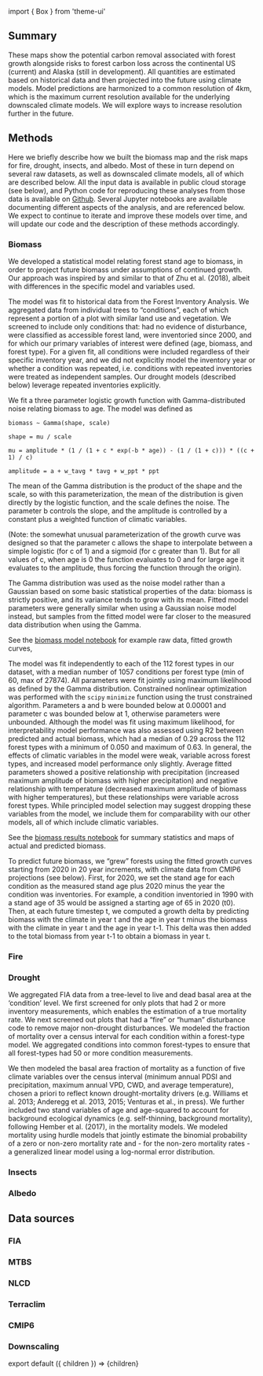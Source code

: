 import { Box } from 'theme-ui'

## Summary

These maps show the potential carbon removal associated with forest growth alongside risks to forest carbon loss across the continental US (current) and Alaska (still in development). All quantities are estimated based on historical data and then projected into the future using climate models. Model predictions are harmonized to a common resolution of 4km, which is the maximum current resolution available for the underlying downscaled climate models. We will explore ways to increase resolution further in the future.

## Methods

Here we briefly describe how we built the biomass map and the risk maps for fire, drought, insects, and albedo. Most of these in turn depend on several raw datasets, as well as downscaled climate models, all of which are described below. All the input data is available in public cloud storage (see below), and Python code for reproducing these analyses from those data is available on [Github](https://github.com/carbonplan/forests). Several Jupyter notebooks are available documenting different aspects of the analysis, and are referenced below. We expect to continue to iterate and improve these models over time, and will update our code and the description of these methods accordingly.

### Biomass

We developed a statistical model relating forest stand age to biomass, in order to project future biomass under assumptions of continued growth. Our approach was inspired by and similar to that of Zhu et al. (2018), albeit with differences in the specific model and variables used.

The model was fit to historical data from the Forest Inventory Analysis. We aggregated data from individual trees to “conditions”, each of which represent a portion of a plot with similar land use and vegetation. We screened to include only conditions that: had no evidence of disturbance, were classified as accessible forest land, were inventoried since 2000, and for which our primary variables of interest were defined (age, biomass, and forest type). For a given fit, all conditions were included regardless of their specific inventory year, and we did not explicitly model the inventory year or whether a condition was repeated, i.e. conditions with repeated inventories were treated as independent samples. Our drought models (described below) leverage repeated inventories explicitly.

We fit a three parameter logistic growth function with Gamma-distributed noise relating biomass to age. The model was defined as

`biomass ~ Gamma(shape, scale)`

`shape = mu / scale`

`mu = amplitude * (1 / (1 + c * exp(-b * age)) - (1 / (1 + c))) * ((c + 1) / c)`

`amplitude = a + w_tavg * tavg + w_ppt * ppt`

The mean of the Gamma distribution is the product of the shape and the scale, so with this parameterization, the mean of the distribution is given directly by the logistic function, and the scale defines the noise. The parameter b controls the slope, and the amplitude is controlled by a constant plus a weighted function of climatic variables.

(Note: the somewhat unusual parameterization of the growth curve was designed so that the parameter c allows the shape to interpolate between a simple logistic (for c of 1) and a sigmoid (for c greater than 1). But for all values of c, when age is 0 the function evaluates to 0 and for large age it evaluates to the amplitude, thus forcing the function through the origin).

The Gamma distribution was used as the noise model rather than a Gaussian based on some basic statistical properties of the data: biomass is strictly positive, and its variance tends to grow with its mean. Fitted model parameters were generally similar when using a Gaussian noise model instead, but samples from the fitted model were far closer to the measured data distribution when using the Gamma.

See the [biomass model notebook]() for example raw data, fitted growth curves,

The model was fit independently to each of the 112 forest types in our dataset, with a median number of 1057 conditions per forest type (min of 60, max of 27874). All parameters were fit jointly using maximum likelihood as defined by the Gamma distribution. Constrained nonlinear optimization was performed with the `scipy` `minimize` function using the trust constrained algorithm. Parameters a and b were bounded below at 0.00001 and parameter c was bounded below at 1, otherwise parameters were unbounded. Although the model was fit using maximum likelihood, for interpretability model performance was also assessed using R2 between predicted and actual biomass, which had a median of 0.29 across the 112 forest types with a minimum of 0.050 and maximum of 0.63. In general, the effects of climatic variables in the model were weak, variable across forest types, and increased model performance only slightly. Average fitted parameters showed a positive relationship with precipitation (increased maximum amplitude of biomass with higher precipitation) and negative relationship with temperature (decreased maximum amplitude of biomass with higher temperatures), but these relationships were variable across forest types. While principled model selection may suggest dropping these variables from the model, we include them for comparability with our other models, all of which include climatic variables.

See the [biomass results notebook]() for summary statistics and maps of actual and predicted biomass.

To predict future biomass, we “grew” forests using the fitted growth curves starting from 2020 in 20 year increments, with climate data from CMIP6 projections (see below). First, for 2020, we set the stand age for each condition as the measured stand age plus 2020 minus the year the condition was inventories. For example, a condition inventoried in 1990 with a stand age of 35 would be assigned a starting age of 65 in 2020 (t0). Then, at each future timestep t, we computed a growth delta by predicting biomass with the climate in year t and the age in year t minus the biomass with the climate in year t and the age in year t-1. This delta was then added to the total biomass from year t-1 to obtain a biomass in year t.

### Fire

### Drought

We aggregated FIA data from a tree-level to live and dead basal area at the ‘condition’ level. We first screened for only plots that had 2 or more inventory measurements, which enables the estimation of a true mortality rate. We next screened out plots that had a “fire” or “human” disturbance code to remove major non-drought disturbances. We modeled the fraction of mortality over a census interval for each condition within a forest-type model. We aggregated conditions into common forest-types to ensure that all forest-types had 50 or more condition measurements.

We then modeled the basal area fraction of mortality as a function of five climate variables over the census interval (minimum annual PDSI and precipitation, maximum annual VPD, CWD, and average temperature), chosen a priori to reflect known drought-mortality drivers (e.g. Williams et al. 2013; Anderegg et al. 2013, 2015; Venturas et al., in press). We further included two stand variables of age and age-squared to account for background ecological dynamics (e.g. self-thinning, background mortality), following Hember et al. (2017), in the mortality models. We modeled mortality using hurdle models that jointly estimate the binomial probability of a zero or non-zero mortality rate and - for the non-zero mortality rates - a generalized linear model using a log-normal error distribution.

### Insects

### Albedo

## Data sources

### FIA

### MTBS

### NLCD

### Terraclim

### CMIP6

### Downscaling

export default ({ children }) => <Box>{children}</Box>
